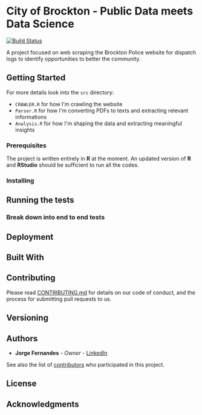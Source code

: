 # City of Brockton - Public Data meets Data Science
[![Build Status](https://travis-ci.org/sconde/City_of_Brockton_R.svg?branch=master)](https://travis-ci.org/sconde/City_of_Brockton_R)

A project focused on web scraping the Brockton Police website for dispatch logs to identify opportunities to better the community.

## Getting Started

For more details look into the `src` directory:

-  `CRAWLER.R` for how I'm crawling the website
-  `Parser.R` for how I'm converting PDFs to texts and extracting relevant informations
-  `Analysis.R` for how I'm shaping the data and extracting meaningful insights

### Prerequisites

The project is written entirely in **R** at the moment. An updated version of
**R** and **RStudio** should be sufficient to run all the codes.

<!--
```
Give examples
```
-->

### Installing

<!--TODO: -->
<!--
```
Give the example
```

And repeat

```
until finished
```

End with an example of getting some data out of the system or using it for a little demo
-->
## Running the tests

<!-- TODO: add unit tests -->

<!--
Explain how to run the automated tests for this system
-->

### Break down into end to end tests

<!--
Explain what these tests test and why

```
Give an example
```

### And coding style tests

Explain what these tests test and why

```
Give an example
```
-->
## Deployment

<!--TODO
Add additional notes about how to deploy this on a live system
-->
## Built With

<!--TODO
* [Dropwizard](http://www.dropwizard.io/1.0.2/docs/) - The web framework used
* [Maven](https://maven.apache.org/) - Dependency Management
* [ROME](https://rometools.github.io/rome/) - Used to generate RSS Feeds

-->
## Contributing

Please read [CONTRIBUTING.md](CONTRIBUTING.md) for details on our code of conduct, and the process for submitting pull requests to us.

## Versioning

<!--
We use [SemVer](http://semver.org/) for versioning. For the versions available, see the [tags on this repository](https://github.com/your/project/tags). 
-->

## Authors

* **Jorge Fernandes** - *Owner* - [LinkedIn](https://www.linkedin.com/in/jorge3fernandes/)

See also the list of [contributors](./CONTRIBUTING.md) who participated in this project.

## License

<!-- need to pick a license -->
<!--This project is licensed under the MIT License - see the [LICENSE.md](LICENSE.md) file for details-->

## Acknowledgments

<!--
* Hat tip to anyone who's code was used
* Inspiration
* etc
* -->

